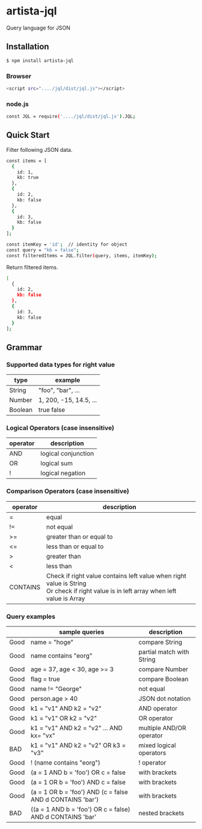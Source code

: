 # artista-jql

Query language for JSON


## Installation
```sh
$ npm install artista-jql
```

### Browser
```sh
<script src="..../jql/dist/jql.js"></script>
```

### node.js
```sh
const JQL = require('..../jql/dist/jql.js').JQL;
```

## Quick Start

Filter following JSON data.

```sh
const items = [
  {
    id: 1,
    kb: true
  },
  {
    id: 2,
    kb: false
  },
  {
    id: 3,
    kb: false
  }
];

const itemKey = 'id';  // identity for object
const query = "kb = false";
const filteredItems = JQL.filter(query, items, itemKey);
```

Return filtered items.

```sh
[
  {
    id: 2,
    kb: false
  },
  {
    id: 3,
    kb: false
  }
];
```


## Grammar

### Supported data types for right value

| type    | example     |
| ---     | ---         |
| String  | "foo", "bar", ... |
| Number | 1, 200, -15, 14.5, ...       |
| Boolean | true false  |


### Logical Operators (case insensitive)

| operator | description         |
| ---      | ---                 |
| AND      | logical conjunction |
| OR       | logical sum         |
| !        | logical negation    |


### Comparison Operators (case insensitive)

| operator | description                                                                                                                              |
| ---      | ---                                                                                                                                      |
| =        | equal                                                                                                                                    |
| !=       | not equal                                                                                                                                |
| >=       | greater than or equal to                                                                                                                 |
| <=       | less than or equal to                                                                                                                    |
| >        | greater than                                                                                                                             |
| <        | less than                                                                                                                                |
| CONTAINS | Check if right value contains left value when right value is String<br>Or check if right value is in left array when left value is Array |


### Query examples

|      | sample queries                                            | description               |
|------|-----------------------------------------------------------|---------------------------|
| Good | name = "hoge"                                             | compare String            |
| Good | name contains "eorg"                                      | partial match with String |
| Good | age = 37, age < 30, age >= 3                              | compare Number            |
| Good | flag = true                                               | compare Boolean           |
| Good | name != "George"                                          | not equal                 |
| Good | person.age > 40                                           | JSON dot notation         |
| Good | k1 = "v1" AND k2 = "v2"                                   | AND operator              |
| Good | k1 = "v1" OR k2 = "v2"                                    | OR operator               |
| Good | k1 = "v1" AND k2 = "v2" ... AND kx= "vx"                  | multiple AND/OR operator  |
| BAD  | k1 = "v1" AND k2 = "v2" OR k3 = "v3"                      | mixed logical operators   |
| Good | ! (name contains "eorg")                                  | ! operator                |
| Good | (a = 1 AND b = 'foo') OR c = false                        | with brackets             |
| Good | (a = 1 OR b = 'foo') AND c = false                        | with brackets             |
| Good | (a = 1 OR b = 'foo') AND (c = false AND d CONTAINS 'bar') | with brackets             |
| BAD  | ((a = 1 AND b = 'foo') OR c = false) AND d CONTAINS 'bar' | nested brackets           |

